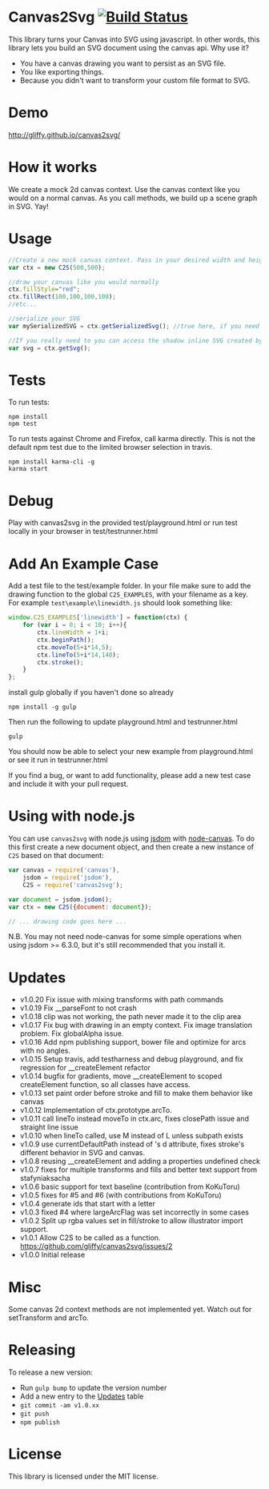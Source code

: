 Canvas2Svg [![Build Status](https://travis-ci.org/gliffy/canvas2svg.svg?branch=master)](https://travis-ci.org/gliffy/canvas2svg)
==========
This library turns your Canvas into SVG using javascript. In other words, this library lets you build an SVG document 
using the canvas api. Why use it?
* You have a canvas drawing you want to persist as an SVG file.
* You like exporting things.
* Because you didn't want to transform your custom file format to SVG.

Demo
==========
http://gliffy.github.io/canvas2svg/

How it works
==========
We create a mock 2d canvas context. Use the canvas context like you would on a normal canvas. As you call methods, we 
build up a scene graph in SVG. Yay!

Usage
==========
```javascript
//Create a new mock canvas context. Pass in your desired width and height for your svg document.
var ctx = new C2S(500,500);

//draw your canvas like you would normally
ctx.fillStyle="red";
ctx.fillRect(100,100,100,100);
//etc...

//serialize your SVG
var mySerializedSVG = ctx.getSerializedSvg(); //true here, if you need to convert named to numbered entities.

//If you really need to you can access the shadow inline SVG created by calling:
var svg = ctx.getSvg();
```

Tests
==========
To run tests:
```
npm install
npm test
```

To run tests against Chrome and Firefox, call karma directly. This is not the default npm test due to the limited 
browser selection in travis.
```
npm install karma-cli -g
karma start
```

Debug
=========
Play with canvas2svg in the provided test/playground.html or run test locally in your browser in test/testrunner.html


Add An Example Case
=========
Add a test file to the test/example folder. In your file make sure to add the drawing function to the global `C2S_EXAMPLES`,
with your filename as a key. For example `test\example\linewidth.js` should look something like:
```javascript
window.C2S_EXAMPLES['linewidth'] = function(ctx) {
    for (var i = 0; i < 10; i++){
        ctx.lineWidth = 1+i;
        ctx.beginPath();
        ctx.moveTo(5+i*14,5);
        ctx.lineTo(5+i*14,140);
        ctx.stroke();
    }
};
```
install gulp globally if you haven't done so already
```
npm install -g gulp
```
Then run the following to update playground.html and testrunner.html 
```
gulp
```
You should now be able to select your new example from playground.html or see it run in testrunner.html 

If you find a bug, or want to add functionality, please add a new test case and include it with your pull request.

Using with node.js
==================

You can use `canvas2svg` with node.js using [jsdom](https://github.com/tmpvar/jsdom) with [node-canvas](https://github.com/Automattic/node-canvas). To do this first create a new document object, and then create a new instance of `C2S` based on that document:

```javascript
var canvas = require('canvas'),
    jsdom = require('jsdom'),
    C2S = require('canvas2svg');

var document = jsdom.jsdom();
var ctx = new C2S({document: document});

// ... drawing code goes here ...
```

N.B. You may not need node-canvas for some simple operations when using jsdom >= 6.3.0, but it's still recommended that you install it.

Updates
==========
- v1.0.20 Fix issue with mixing transforms with path commands
- v1.0.19 Fix __parseFont to not crash
- v1.0.18 clip was not working, the path never made it to the clip area
- v1.0.17 Fix bug with drawing in an empty context. Fix image translation problem. Fix globalAlpha issue.
- v1.0.16 Add npm publishing support, bower file and optimize for arcs with no angles.
- v1.0.15 Setup travis, add testharness and debug playground, and fix regression for __createElement refactor
- v1.0.14 bugfix for gradients, move __createElement to scoped createElement function, so all classes have access. 
- v1.0.13 set paint order before stroke and fill to make them behavior like canvas
- v1.0.12 Implementation of ctx.prototype.arcTo.
- v1.0.11 call lineTo instead moveTo in ctx.arc, fixes closePath issue and straight line issue
- v1.0.10 when lineTo called, use M instead of L unless subpath exists
- v1.0.9 use currentDefaultPath instead of <path>'s d attribute, fixes stroke's different behavior in SVG and canvas.
- v1.0.8 reusing __createElement and adding a properties undefined check
- v1.0.7 fixes for multiple transforms and fills and better text support from stafyniaksacha
- v1.0.6 basic support for text baseline (contribution from KoKuToru)
- v1.0.5 fixes for #5 and #6 (with contributions from KoKuToru)
- v1.0.4 generate ids that start with a letter
- v1.0.3 fixed #4 where largeArcFlag was set incorrectly in some cases 
- v1.0.2 Split up rgba values set in fill/stroke to allow illustrator import support.
- v1.0.1 Allow C2S to be called as a function. https://github.com/gliffy/canvas2svg/issues/2 
- v1.0.0 Initial release

Misc
==========
Some canvas 2d context methods are not implemented yet. Watch out for setTransform and arcTo.

Releasing
=========

To release a new version:

* Run `gulp bump` to update the version number
* Add a new entry to the [Updates](#Updates) table
* `git commit -am v1.0.xx`
* `git push`
* `npm publish`

License
==========
This library is licensed under the MIT license.
